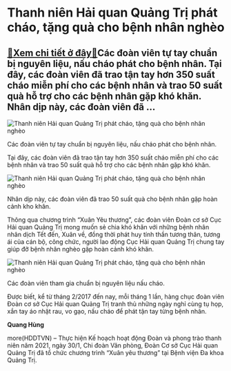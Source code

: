 Thanh niên Hải quan Quảng Trị phát cháo, tặng quà cho bệnh nhân nghèo
=====================================================================

[:gift:Xem chi tiết ở đây:gift:](https://hddtvn.com/thanh-nien-hai-quan-quang-tri-phat-chao-tang-qua-cho-benh-nhan-ngheo/)Các đoàn viên tự tay chuẩn bị nguyên liệu, nấu cháo phát cho bệnh nhân. Tại đây, các đoàn viên đã trao tận tay hơn 350 suất cháo miễn phí cho các bệnh nhân và trao 50 suất quà hỗ trợ cho các bệnh nhân gặp khó khăn. Nhân dịp này, các đoàn viên đã …
-------------------------------------------------------------------------------------------------------------------------------------------------------------------------------------------------------------------------------------------------------





![Thanh niên Hải quan Quảng Trị phát cháo, tặng quà cho bệnh nhân nghèo](https://hddtvn.com/wp-content/uploads/2021/02/41849780.jpg "Thanh niên Hải quan Quảng Trị phát cháo, tặng quà cho bệnh nhân nghèo")


Các đoàn viên tự tay chuẩn bị nguyên liệu, nấu cháo phát cho bệnh nhân.



Tại đây, các đoàn viên đã trao tận tay hơn 350 suất cháo miễn phí cho các bệnh nhân và trao 50 suất quà hỗ trợ cho các bệnh nhân gặp khó khăn.





![Thanh niên Hải quan Quảng Trị phát cháo, tặng quà cho bệnh nhân nghèo](https://hddtvn.com/wp-content/uploads/2021/02/87603853.jpg "Thanh niên Hải quan Quảng Trị phát cháo, tặng quà cho bệnh nhân nghèo")


Nhân dịp này, các đoàn viên đã trao 50 suất quà cho bệnh nhân gặp hoàn cảnh kho khăn.



Thông qua chương trình “Xuân Yêu thương”, các đoàn viên Đoàn cơ sở Cục Hải quan Quảng Trị mong muốn sẻ chia khó khăn với những bệnh nhân nhân dịch Tết đến, Xuân về, đồng thời phát huy tính thần tương thân, tương ái của cán bộ, công chức, người lao động Cục Hải quan Quảng Trị chung tay giúp đỡ bệnh nhân nghèo gặp hoàn cảnh khó khăn.





![Thanh niên Hải quan Quảng Trị phát cháo, tặng quà cho bệnh nhân nghèo](https://hddtvn.com/wp-content/uploads/2021/02/16390619.jpg "Thanh niên Hải quan Quảng Trị phát cháo, tặng quà cho bệnh nhân nghèo")


Các đoàn viên tham gia chuẩn bị nguyên liệu nấu cháo.



Được biết, kể từ tháng 2/2017 đến nay, mỗi tháng 1 lần, hàng chục đoàn viên Đoàn cơ sở Cục Hải quan Quảng Trị tranh thủ những ngày nghỉ cùng tụ họp, xắn tay áo nhặt rau, vo gạo, nấu cháo để phát tận tay từng bệnh nhân.




**Quang Hùng**



more(HDDTVN) – Thực hiện Kế hoạch hoạt động Đoàn và phong trào thanh niên năm 2021, ngày 30/1, Chi đoàn Văn phòng, Đoàn Cơ sở Cục Hải quan Quảng Trị đã tổ chức chương trình “Xuân yêu thương” tại Bệnh viện Đa khoa Quảng Trị.

